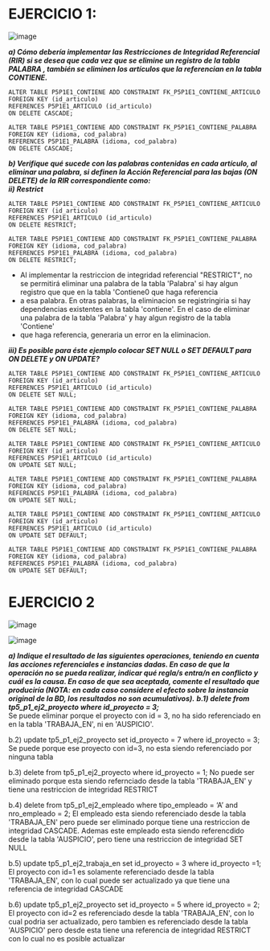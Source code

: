 
# EJERCICIO 1:
![image](https://github.com/M-VictoriaCM/RepasoBaseDeDatos/assets/70769530/e6c66482-8c6e-45ac-9bd2-16e95425e301)

***a)	Cómo debería implementar las Restricciones de Integridad Referencial (RIR) si se desea que cada vez que se elimine un registro de la tabla PALABRA , también se eliminen los artículos que la referencian en la tabla CONTIENE.***
```
ALTER TABLE P5P1E1_CONTIENE ADD CONSTRAINT FK_P5P1E1_CONTIENE_ARTICULO
FOREIGN KEY (id_articulo)
REFERENCES P5P1E1_ARTICULO (id_articulo)
ON DELETE CASCADE;
```

```
ALTER TABLE P5P1E1_CONTIENE ADD CONSTRAINT FK_P5P1E1_CONTIENE_PALABRA
FOREIGN KEY (idioma, cod_palabra)
REFERENCES P5P1E1_PALABRA (idioma, cod_palabra)
ON DELETE CASCADE;
```
***b) Verifique qué sucede con las palabras contenidas en cada artículo, al eliminar una palabra, si definen la Acción Referencial para las bajas (ON DELETE) de la RIR correspondiente como:<br>
ii) Restrict***
```
ALTER TABLE P5P1E1_CONTIENE ADD CONSTRAINT FK_P5P1E1_CONTIENE_ARTICULO
FOREIGN KEY (id_articulo)
REFERENCES P5P1E1_ARTICULO (id_articulo)
ON DELETE RESTRICT;

ALTER TABLE P5P1E1_CONTIENE ADD CONSTRAINT FK_P5P1E1_CONTIENE_PALABRA
FOREIGN KEY (idioma, cod_palabra)
REFERENCES P5P1E1_PALABRA (idioma, cod_palabra)
ON DELETE RESTRICT;
```
- Al implementar la restriccion de integridad referencial "RESTRICT", no se permitirá eliminar una palabra de la tabla 'Palabra' si hay algun registro que que en la tabla 'Contiene0 que haga referencia
- a esa palabra. En otras palabras, la eliminacion se registringiria si hay dependencias existentes en la tabla 'contiene'. En el caso de eliminar una palabra de la tabla 'Palabra' y hay algun registro de la tabla 'Contiene'
- que haga referencia, generaria un error en la eliminacion.

***iii) Es posible para éste ejemplo colocar SET NULL o SET DEFAULT para ON DELETE y ON UPDATE?***
```
ALTER TABLE P5P1E1_CONTIENE ADD CONSTRAINT FK_P5P1E1_CONTIENE_ARTICULO
FOREIGN KEY (id_articulo)
REFERENCES P5P1E1_ARTICULO (id_articulo)
ON DELETE SET NULL;

ALTER TABLE P5P1E1_CONTIENE ADD CONSTRAINT FK_P5P1E1_CONTIENE_PALABRA
FOREIGN KEY (idioma, cod_palabra)
REFERENCES P5P1E1_PALABRA (idioma, cod_palabra)
ON DELETE SET NULL;
```

```
ALTER TABLE P5P1E1_CONTIENE ADD CONSTRAINT FK_P5P1E1_CONTIENE_ARTICULO
FOREIGN KEY (id_articulo)
REFERENCES P5P1E1_ARTICULO (id_articulo)
ON UPDATE SET NULL;

ALTER TABLE P5P1E1_CONTIENE ADD CONSTRAINT FK_P5P1E1_CONTIENE_PALABRA
FOREIGN KEY (idioma, cod_palabra)
REFERENCES P5P1E1_PALABRA (idioma, cod_palabra)
ON UPDATE SET NULL;
```

```
ALTER TABLE P5P1E1_CONTIENE ADD CONSTRAINT FK_P5P1E1_CONTIENE_ARTICULO
FOREIGN KEY (id_articulo)
REFERENCES P5P1E1_ARTICULO (id_articulo)
ON UPDATE SET DEFAULT;

ALTER TABLE P5P1E1_CONTIENE ADD CONSTRAINT FK_P5P1E1_CONTIENE_PALABRA
FOREIGN KEY (idioma, cod_palabra)
REFERENCES P5P1E1_PALABRA (idioma, cod_palabra)
ON UPDATE SET DEFAULT;
```
# EJERCICIO 2

![image](https://github.com/M-VictoriaCM/RepasoBaseDeDatos/assets/70769530/50d7e709-a82c-48d6-baeb-8ff465694e72)

![image](https://github.com/M-VictoriaCM/RepasoBaseDeDatos/assets/70769530/09a8be80-5f90-402a-92a4-07c595daeb93)

***a)	Indique el resultado de las siguientes operaciones, teniendo en cuenta  las acciones referenciales e instancias dadas. En caso de que la operación no se pueda realizar, indicar qué regla/s entra/n en conflicto y cuál es la causa. En caso de que sea aceptada, comente el resultado que produciría (NOTA: en cada caso considere el efecto sobre la instancia original de la BD, los resultados no son acumulativos).***
***b.1) delete from tp5_p1_ej2_proyecto where id_proyecto = 3;***<br>
Se puede eliminar porque el proyecto con id = 3, no ha sido referenciado en en la tabla 'TRABAJA_EN', ni en 'AUSPICIO'.

b.2) update tp5_p1_ej2_proyecto set id_proyecto = 7 where id_proyecto = 3;
Se puede porque ese proyecto con id=3, no esta siendo referenciado por ninguna tabla

b.3) delete from tp5_p1_ej2_proyecto where id_proyecto = 1;
No puede ser eliminado porque esta siendo refernciado desde la tabla 'TRABAJA_EN' y tiene una restriccion de integridad RESTRICT

b.4) delete from tp5_p1_ej2_empleado where tipo_empleado = ‘A’ and nro_empleado = 2;
El empleado esta siendo referenciado desde la tabla 'TRABAJA_EN' pero puede ser eliminado porque tiene una restriccion de integridad CASCADE.
Ademas este empleado esta siendo referencdido desde la tabla 'AUSPICIO', pero tiene una restriccion de integridad SET NULL

b.5) update tp5_p1_ej2_trabaja_en set id_proyecto = 3 where id_proyecto =1;
El proyecto con id=1 es solamente referenciado desde la tabla 'TRABAJA_EN', con lo cual puede ser actualizado ya que tiene una referencia de integridad CASCADE

b.6) update tp5_p1_ej2_proyecto set id_proyecto = 5 where id_proyecto = 2;
El proyecto con id=2 es referenciado desde la tabla 'TRABAJA_EN', con lo cual podria ser actualizado, pero tambien es referenciado desde la tabla 'AUSPICIO' pero desde esta tiene una referencia de integridad RESTRICT con lo cual no es posible actualizar

